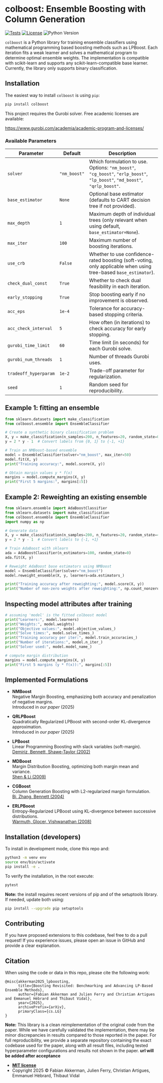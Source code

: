 # colboost: Ensemble Boosting with Column Generation

[![Tests](https://github.com/frakkerman/colboost/actions/workflows/test.yml/badge.svg)](https://github.com/frakkerman/colboost/actions/workflows/test.yml)
[![License](https://img.shields.io/github/license/frakkerman/colboost)](https://github.com/frakkerman/colboost/blob/master/LICENSE)
![Python Version](https://img.shields.io/badge/python-%3E=3.9-blue)


`colboost` is a Python library for training ensemble classifiers using mathematical programming based boosting methods such as LPBoost. Each iteration fits a weak learner and solves a mathematical program to determine optimal ensemble weights. The implementation is compatible with scikit-learn and supports any scikit-learn-compatible base learner. Currently, the library only supports binary classification.

## Installation

The easiest way to install `colboost` is using `pip`:

```bash
pip install colboost
```

This project requires the Gurobi solver. Free academic licenses are available:

https://www.gurobi.com/academia/academic-program-and-licenses/

### Available Parameters

| Parameter | Default | Description                                                                                                                |
|---|---|----------------------------------------------------------------------------------------------------------------------------|
| `solver` | `"nm_boost"` | Which formulation to use. Options: `"nm_boost"`, `"cg_boost"`, `"erlp_boost"`, `"lp_boost"`, `"md_boost"`, `"qrlp_boost"`. |
| `base_estimator` | `None` | Optional base estimator (defaults to CART decision tree if not provided).                                                  |
| `max_depth` | `1` | Maximum depth of individual trees (only relevant when using default, `base_estimator=None`).                               |
| `max_iter` | `100` | Maximum number of boosting iterations.                                                                                     |
| `use_crb` | `False` | Whether to use confidence-rated boosting (soft-voting, only applicable when using tree-based `base_estimator`).              |
| `check_dual_const` | `True` | Whether to check dual feasibility in each iteration.                                                                       |
| `early_stopping` | `True` | Stop boosting early if no improvement is observed.                                                                         |
| `acc_eps` | `1e-4` | Tolerance for accuracy-based stopping criteria.                                                                            |
| `acc_check_interval` | `5` | How often (in iterations) to check accuracy for early stopping.                                                            |
| `gurobi_time_limit` | `60` | Time limit (in seconds) for each Gurobi solve.                                                                             |
| `gurobi_num_threads` | `1` | Number of threads Gurobi uses.                                                                                             |
| `tradeoff_hyperparam` | `1e-2` | Trade-off parameter for regularization.                                                                                    |
| `seed` | `1` | Random seed for reproducibility.                                                                                           |


## Example 1: fitting an ensemble

```python
from sklearn.datasets import make_classification
from colboost.ensemble import EnsembleClassifier

# Create a synthetic binary classification problem
X, y = make_classification(n_samples=200, n_features=20, random_state=0)
y = 2 * y - 1  # Convert labels from {0, 1} to {-1, +1}

# Train an NMBoost-based ensemble
model = EnsembleClassifier(solver="nm_boost", max_iter=50)
model.fit(X, y)
print("Training accuracy:", model.score(X, y))

# Obtain margin values y * f(x)
margins = model.compute_margins(X, y)
print("First 5 margins:", margins[:5])

```

## Example 2: Reweighting an existing ensemble

```python
from sklearn.ensemble import AdaBoostClassifier
from sklearn.datasets import make_classification
from colboost.ensemble import EnsembleClassifier
import numpy as np

# Generate data
X, y = make_classification(n_samples=200, n_features=20, random_state=42)
y = 2 * y - 1  # Convert labels to {-1, +1}

# Train AdaBoost with sklearn
ada = AdaBoostClassifier(n_estimators=100, random_state=0)
ada.fit(X, y)

# Reweight AdaBoost base estimators using NMBoost
model = EnsembleClassifier(solver="nm_boost")
model.reweight_ensemble(X, y, learners=ada.estimators_)

print("Training accuracy after reweighting:", model.score(X, y))
print("Number of non-zero weights after reweighting:", np.count_nonzero(model.weights))
```

## Inspecting model attributes after training

```python
# assuming 'model' is the fitted colboost model
print("Learners:", model.learners) 
print("Weights:", model.weights) 
print("Objective values:", model.objective_values_)
print("Solve times:", model.solve_times_)    
print("Training accuracy per iter:", model.train_accuracies_)
print("Number of iterations:", model.n_iter_)
print("Solver used:", model.model_name_)

# compute margin distribution
margins = model.compute_margins(X, y)
print("First 5 margins (y * f(x)):", margins[:5])
```

## Implemented Formulations

- **NMBoost**  
  Negative Margin Boosting, emphasizing both accuracy and penalization of negative margins.  
  Introduced in *our paper* (2025)

- **QRLPBoost**  
  Quadratically Regularized LPBoost with second-order KL-divergence approximation.  
  Introduced in *our paper* (2025)

- **LPBoost**  
  Linear Programming Boosting with slack variables (soft-margin).  
  [Demiriz, Bennett, Shawe-Taylor (2002)](http://dx.doi.org/10.1023/A:1012470815092)

- **MDBoost**  
  Margin Distribution Boosting, optimizing both margin mean and variance.  
  [Shen & Li (2009)](https://doi.org/10.1109/TNN.2010.2040484)

- **CGBoost**  
  Column Generation Boosting with L2-regularized margin formulation.  
  [Bi, Zhang, Bennett (2004)](https://doi.org/10.1145/1014052.1014113)

- **ERLPBoost**  
  Entropy-Regularized LPBoost using KL-divergence between successive distributions.  
  [Warmuth, Glocer, Vishwanathan (2008)](https://doi.org/10.1007/978-3-540-87987-9_23)

## Installation (developers)

To install in development mode, clone this repo and:

```bash
python3 -m venv env
source env/bin/activate
pip install -e .
```

To verify the installation, in the root execute:

```bash
pytest
```

**Note:** the install requires recent versions of pip and of the setuptools library. If needed, update both using:

```bash
pip install --upgrade pip setuptools
```

## Contributing

If you have proposed extensions to this codebase, feel free to do a pull request! If you experience issues, please open an issue in GitHub and provide a clear explanation.

## Citation

When using the code or data in this repo, please cite the following work:

```
@misc{akkerman2025_lpboosting,
      title={Boosting Revisited: Benchmarking and Advancing LP-Based Ensemble Methods}, 
      author={Fabian Akkerman and Julien Ferry and Christian Artigues and Emmanuel Hébrard and Thibaut Vidal},
      year={2025},
      archivePrefix={arXiv},
      primaryClass={cs.LG}
}
```

**Note:** This library is a clean reimplementation of the original code from the paper. While we have carefully validated the implementation, there may be minor discrepancies in results compared to those reported in the paper. 
For full reproducibility, we provide a separate repository containing the exact codebase used for the paper, along with all result files, including tested hyperparameter configurations and results not shown in the paper. **url will be added after acceptance**

- **[MIT license](http://opensource.org/licenses/mit-license.php)**
- Copyright 2025 © Fabian Akkerman, Julien Ferry, Christian Artigues, Emmanuel Hébrard, Thibaut Vidal
